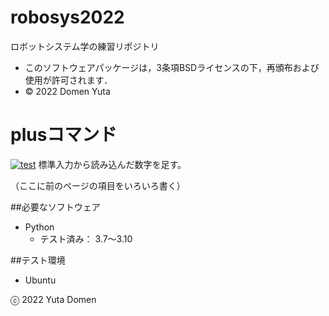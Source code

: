 # robosys2022
ロボットシステム学の練習リポジトリ

* このソフトウェアパッケージは，3条項BSDライセンスの下，再頒布および使用が許可されます．
* © 2022 Domen Yuta

# plusコマンド
[![test](https://github.com/yutadomen/robosys2022/actions/workflows/test.yml/badge.svg)](https://github.com/yutadomen/robosys2022/actions/workflows/test.yml)
標準入力から読み込んだ数字を足す。

（ここに前のページの項目をいろいろ書く）

##必要なソフトウェア
* Python
  * テスト済み： 3.7～3.10

##テスト環境
* Ubuntu

ⓒ 2022 Yuta Domen
